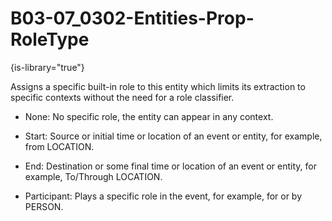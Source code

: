 # B03-07_0302-Entities-Prop-RoleType

{is-library="true"}

<snippet id="B03-07_0302-Entities-Prop-RoleType_snippet">



Assigns a specific built-in role to this entity which limits its extraction to specific contexts without the need for a role classifier.

* None: No specific role, the entity can appear in any context.

* Start: Source or initial time or location of an event or entity, for example, from LOCATION.

* End: Destination or some final time or location of an event or entity, for example, To/Through LOCATION.

* Participant: Plays a specific role in the event, for example, for or by PERSON.



</snippet>